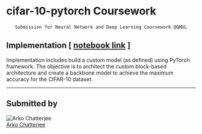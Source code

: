 # cifar-10-pytorch Coursework


<p align="center"><code>Submission for Neural Network and Deep Learning Coursework @QMUL</code></p>

## Implementation [ [notebook link](cifar-10.ipynb) ] 
Implementation includes build a custom model (as defined) using PyTorch framework. The objective is to architect the custom block-based architecture and create a backbone model to achieve the maximum accuracy for the CIFAR-10 dataset.

<hr>

## Submitted by

![Arko Chatterjee](https://github.com/arkochatterjee.png?size=100)<br>[Arko Chatterjee](https://github.com/arkochatterjee)





